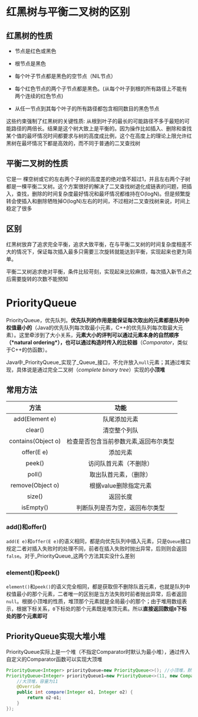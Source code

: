 # 红黑树与平衡二叉树的区别

## 红黑树的性质

- 节点是红色或黑色

- 根节点是黑色
- 每个叶子节点都是黑色的空节点（NIL节点）
- 每个红色节点的两个子节点都是黑色。(从每个叶子到根的所有路径上不能有两个连续的红色节点)

- 从任一节点到其每个叶子的所有路径都包含相同数目的黑色节点

这些约束强制了红黑树的关键性质: 从根到叶子的最长的可能路径不多于最短的可能路径的两倍长。结果是这个树大致上是平衡的。因为操作比如插入、删除和查找某个值的最坏情况时间都要求与树的高度成比例，这个在高度上的理论上限允许红黑树在最坏情况下都是高效的，而不同于普通的二叉查找树

## 平衡二叉树的性质

它是一 棵空树或它的左右两个子树的高度差的绝对值不超过1，并且左右两个子树都是一棵平衡二叉树。这个方案很好的解决了二叉查找树退化成链表的问题，把插入，查找，删除的时间复杂度最好情况和最坏情况都维持在O(logN)。但是频繁旋转会使插入和删除牺牲掉O(logN)左右的时间，不过相对二叉查找树来说，时间上稳定了很多

## 区别

红黑树放弃了追求完全平衡，追求大致平衡，在与平衡二叉树的时间复杂度相差不大的情况下，保证每次插入最多只需要三次旋转就能达到平衡，实现起来也更为简单。

平衡二叉树追求绝对平衡，条件比较苛刻，实现起来比较麻烦，每次插入新节点之后需要旋转的次数不能预知

# PriorityQueue

PriorityQueue，优先队列。**优先队列的作用是能保证每次取出的元素都是队列中权值最小的**（Java的优先队列每次取最小元素，C++的优先队列每次取最大元素）。这里牵涉到了大小关系，**元素大小的评判可以通过元素本身的自然顺序（\*natural ordering\*），也可以通过构造时传入的比较器**（*Comparator*，类似于C++的仿函数）。

Java中_PriorityQueue_实现了_Queue_接口，不允许放入`null`元素；其通过堆实现，具体说是通过完全二叉树（*complete binary tree*）实现的**小顶堆**

## 常用方法

|        方法        |                 功能                  |
| :----------------: | :-----------------------------------: |
|   add(Element e)   |             队尾添加元素              |
|      clear()       |             清空整个列队              |
| contains(Object o) | 检查是否包含当前参数元素,返回布尔类型 |
|     offer(E e)     |               添加元素                |
|       peek()       |        访问队首元素（不删除）         |
|       poll()       |        取出队首元素，（删除）         |
|  remove(Object o)  |         根据value删除指定元素         |
|       size()       |               返回长度                |
|     isEmpty()      |    判断队列是否为空，返回布尔类型     |

### add()和offer()

`add(E e)`和`offer(E e)`的语义相同，都是向优先队列中插入元素，只是`Queue`接口规定二者对插入失败时的处理不同，前者在插入失败时抛出异常，后则则会返回`false`。对于_PriorityQueue_这两个方法其实没什么差别

### element()和peek()

`element()`和`peek()`的语义完全相同，都是获取但不删除队首元素，也就是队列中权值最小的那个元素，二者唯一的区别是当方法失败时前者抛出异常，后者返回`null`。根据小顶堆的性质，堆顶那个元素就是全局最小的那个；由于堆用数组表示，根据下标关系，`0`下标处的那个元素既是堆顶元素。所以**直接返回数组`0`下标处的那个元素即可**

## PriorityQueue实现大堆小堆

PriorityQueue实际上是一个堆（不指定Comparator时默认为最小堆），通过传入自定义的Comparator函数可以实现大顶堆

```java
PriorityQueue<Integer> priorityQueue=new PriorityQueue<>(); //小顶堆，默认容量为11
PriorityQueue<Integer> priorityQueue1=new PriorityQueue<>(11, new Comparator<Integer>() {
	//大顶堆，容量为11
	@Override
	public int compare(Integer o1, Integer o2) {
		return o2-o1;
	}
});
```



